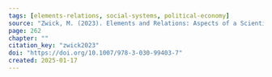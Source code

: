 ```yaml
---
tags: [elements-relations, social-systems, political-economy]
source: "Zwick, M. (2023). Elements and Relations: Aspects of a Scientific Metaphysics (Vol. 35). Springer International Publishing."
page: 262
chapter: ""
citation_key: "zwick2023"
doi: "https://doi.org/10.1007/978-3-030-99403-7"
created: 2025-01-17
---
```


